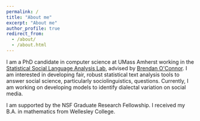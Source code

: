 ```yaml
---
permalink: /
title: "About me"
excerpt: "About me"
author_profile: true
redirect_from: 
  - /about/
  - /about.html
---
```


  
I am a PhD candidate in computer science at UMass Amherst working in the [Statistical Social Language Analysis Lab](http://slanglab.cs.umass.edu/), advised by [Brendan O'Connor](http://brenocon.com/). I am interested in developing fair, robust statistical text analysis tools to answer social science, particularly sociolinguistics, questions. Currently, I am working on developing models to identify dialectal variation on social media.

I am supported by the NSF Graduate Research Fellowship. I received my B.A. in mathematics from Wellesley College.